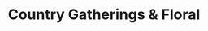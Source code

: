 ---
title: "Country Gatherings & Floral"
url: /winfield/country-gatherings-and-floral/
shop: florist
---